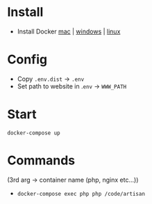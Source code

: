 # Install
* Install Docker [mac](https://store.docker.com/editions/community/docker-ce-desktop-mac) | [windows](https://store.docker.com/editions/community/docker-ce-desktop-windows) | [linux](https://docs.docker.com/install/linux/docker-ce/ubuntu/)

# Config
* Copy `.env.dist`  →  `.env`
* Set path to website in .`env` → `WWW_PATH`

# Start
`docker-compose up`

# Commands
(3rd arg → container name (php, nginx etc...))
* `docker-compose exec php php /code/artisan`
